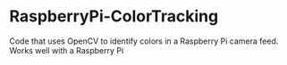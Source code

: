 # RaspberryPi-ColorTracking
Code that uses OpenCV to identify colors in a Raspberry Pi camera feed. Works well with a Raspberry Pi 
